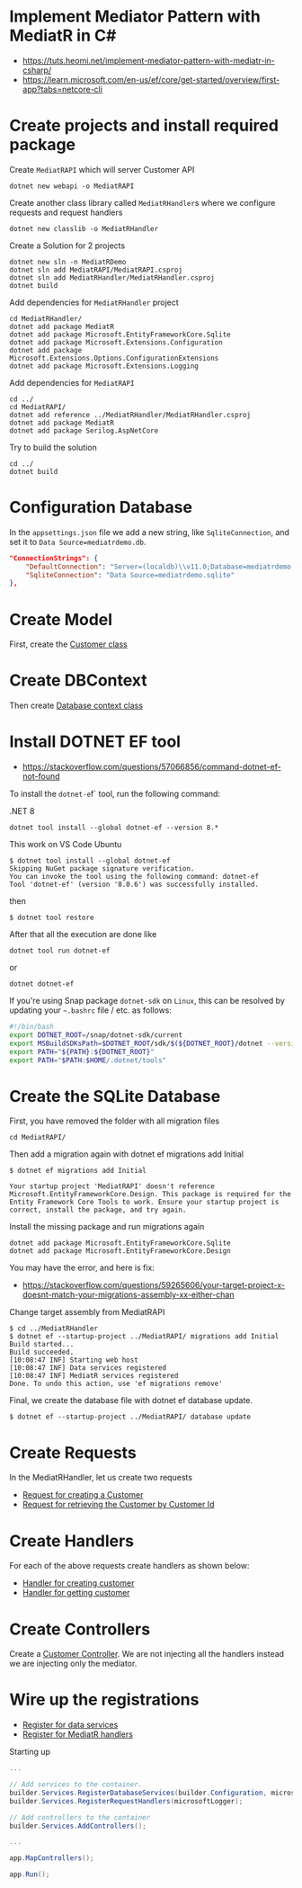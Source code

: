 # Implement Mediator Pattern with MediatR in C#
* https://tuts.heomi.net/implement-mediator-pattern-with-mediatr-in-csharp/
* https://learn.microsoft.com/en-us/ef/core/get-started/overview/first-app?tabs=netcore-cli


# Create projects and install required package

Create `MediatRAPI` which will server Customer API
```
dotnet new webapi -o MediatRAPI
```

Create another class library called `MediatRHandler`s where we configure requests and request handlers
```
dotnet new classlib -o MediatRHandler
```

Create a Solution for 2 projects
```
dotnet new sln -n MediatRDemo
dotnet sln add MediatRAPI/MediatRAPI.csproj
dotnet sln add MediatRHandler/MediatRHandler.csproj
dotnet build
```

Add dependencies for `MediatRHandler` project
```
cd MediatRHandler/
dotnet add package MediatR
dotnet add package Microsoft.EntityFrameworkCore.Sqlite
dotnet add package Microsoft.Extensions.Configuration
dotnet add package Microsoft.Extensions.Options.ConfigurationExtensions
dotnet add package Microsoft.Extensions.Logging
```


Add dependencies for `MediatRAPI`
```
cd ../
cd MediatRAPI/
dotnet add reference ../MediatRHandler/MediatRHandler.csproj
dotnet add package MediatR
dotnet add package Serilog.AspNetCore
```

Try to build the solution
```
cd ../
dotnet build
```


# Configuration Database

In the `appsettings.json` file we add a new string, like `SqliteConnection`, and set it to `Data Source=mediatrdemo.db`. 

```json
"ConnectionStrings": {
    "DefaultConnection": "Server=(localdb)\\v11.0;Database=mediatrdemo;Trusted_Connection=True;MultipleActiveResultSets=true",
    "SqliteConnection": "Data Source=mediatrdemo.sqlite"
},
```


# Create Model

First, create the [Customer class](./MediatRHandler/Entitites/Customer.cs)

# Create DBContext

Then create [Database context class](./MediatRHandler/Data/AppDbContext.cs)

# Install DOTNET EF tool
* https://stackoverflow.com/questions/57066856/command-dotnet-ef-not-found

To install the `dotnet-e`f` tool, run the following command:

.NET 8
```
dotnet tool install --global dotnet-ef --version 8.*
```

This work on VS Code Ubuntu
```
$ dotnet tool install --global dotnet-ef
Skipping NuGet package signature verification.
You can invoke the tool using the following command: dotnet-ef
Tool 'dotnet-ef' (version '8.0.6') was successfully installed.
```
then
```
$ dotnet tool restore
```

After that all the execution are done like
```
dotnet tool run dotnet-ef
```
or
```
dotnet dotnet-ef
```

If you're using Snap package `dotnet-sdk` on `Linux`, this can be resolved by updating your `~.bashrc` file / etc. as follows:
```bash
#!/bin/bash
export DOTNET_ROOT=/snap/dotnet-sdk/current
export MSBuildSDKsPath=$DOTNET_ROOT/sdk/$(${DOTNET_ROOT}/dotnet --version)/Sdks
export PATH="${PATH}:${DOTNET_ROOT}"
export PATH="$PATH:$HOME/.dotnet/tools"
```

# Create the SQLite Database

First, you have removed the folder with all migration files
```
cd MediatRAPI/
```

Then add a migration again with dotnet ef migrations add Initial
```
$ dotnet ef migrations add Initial

Your startup project 'MediatRAPI' doesn't reference Microsoft.EntityFrameworkCore.Design. This package is required for the Entity Framework Core Tools to work. Ensure your startup project is correct, install the package, and try again.
```

Install the missing package and run migrations again
```
dotnet add package Microsoft.EntityFrameworkCore.Sqlite
dotnet add package Microsoft.EntityFrameworkCore.Design
```

You may have the error, and here is fix:
* https://stackoverflow.com/questions/59265606/your-target-project-x-doesnt-match-your-migrations-assembly-xx-either-chan

Change target assembly from MediatRAPI
```
$ cd ../MediatRHandler
$ dotnet ef --startup-project ../MediatRAPI/ migrations add Initial
Build started...
Build succeeded.
[10:08:47 INF] Starting web host
[10:08:47 INF] Data services registered
[10:08:47 INF] MediatR services registered
Done. To undo this action, use 'ef migrations remove'
```

Final, we create the database file with dotnet ef database update.
```
$ dotnet ef --startup-project ../MediatRAPI/ database update
```

#  Create Requests

In the MediatRHandler, let us create two requests
* [Request for creating a Customer](./MediatRHandler/Requests/CreateCustomerRequest.cs)
* [Request for retrieving the Customer by Customer Id](./MediatRHandler/Requests/GetCustomerRequest.cs)


# Create Handlers

For each of the above requests create handlers as shown below:
* [Handler for creating customer](./MediatRHandler/RequestHandlers/CreateCustomerHandler.cs)
* [Handler for getting customer](./MediatRHandler/RequestHandlers/GetCustomerHandler.cs)

# Create Controllers

Create a [Customer Controller](./MediatRAPI/Controllers/CustomerController.cs). We are not injecting all the handlers instead we are injecting only the mediator.

# Wire up the registrations

* [Register for data services](./MediatRHandler/MediatRDependencyHandler.cs)
* [Register for MediatR handlers](./MediatRHandler/MediatRDependencyHandler.cs)

Starting up
```csharp
...

// Add services to the container.
builder.Services.RegisterDatabaseServices(builder.Configuration, microsoftLogger);
builder.Services.RegisterRequestHandlers(microsoftLogger);

// Add controllers to the container
builder.Services.AddControllers();

...

app.MapControllers();

app.Run();
```